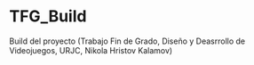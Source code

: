 # TFG_Build
Build del proyecto (Trabajo Fin de Grado, Diseño y Deasrrollo de Videojuegos, URJC, Nikola Hristov Kalamov)
